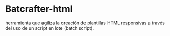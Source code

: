# Batcrafter-html
herramienta que agiliza la creación de plantillas HTML responsivas a través del uso de un script en lote (batch script).
